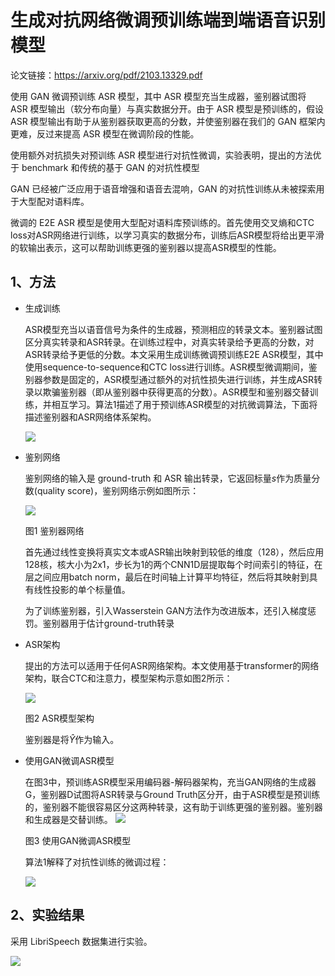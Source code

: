 # 生成对抗网络微调预训练端到端语音识别模型

论文链接：https://arxiv.org/pdf/2103.13329.pdf

使用 GAN 微调预训练 ASR 模型，其中 ASR 模型充当生成器，鉴别器试图将 ASR 模型输出（软分布向量）与真实数据分开。由于 ASR 模型是预训练的，假设 ASR 模型输出有助于从鉴别器获取更高的分数，并使鉴别器在我们的 GAN 框架内更难，反过来提高 ASR 模型在微调阶段的性能。

使用额外对抗损失对预训练 ASR 模型进行对抗性微调，实验表明，提出的方法优于 benchmark 和传统的基于 GAN 的对抗性模型

GAN 已经被广泛应用于语音增强和语音去混响，GAN 的对抗性训练从未被探索用于大型配对语料库。

微调的 E2E ASR 模型是使用大型配对语料库预训练的。首先使用交叉熵和CTC loss对ASR网络进行训练，以学习真实的数据分布，训练后ASR模型将给出更平滑的软输出表示，这可以帮助训练更强的鉴别器以提高ASR模型的性能。

## 1、方法

- 生成训练

  ASR模型充当以语音信号为条件的生成器，预测相应的转录文本。鉴别器试图区分真实转录和ASR转录。在训练过程中，对真实转录给予更高的分数，对ASR转录给予更低的分数。本文采用生成训练微调预训练E2E ASR模型，其中使用sequence-to-sequence和CTC loss进行训练。ASR模型微调期间，鉴别器参数是固定的，ASR模型通过额外的对抗性损失进行训练，并生成ASR转录以欺骗鉴别器（即从鉴别器中获得更高的分数）。ASR模型和鉴别器交替训练，并相互学习。算法1描述了用于预训练ASR模型的对抗微调算法，下面将描述鉴别器和ASR网络体系架构。

  ![](../../../figs.assets/image-20230515212903139.png)

- 鉴别网络

  鉴别网络的输入是 ground-truth 和 ASR 输出转录，它返回标量$s$作为质量分数(quality score)，鉴别网络示例如图所示：

  ![](../../../figs.assets/image-20230517131204645.png)

  图1 鉴别器网络

  首先通过线性变换将真实文本或ASR输出映射到较低的维度（128），然后应用128核，核大小为2x1，步长为1的两个CNN1D层提取每个时间索引的特征，在层之间应用batch norm，最后在时间轴上计算平均特征，然后将其映射到具有线性投影的单个标量值。

  为了训练鉴别器，引入Wasserstein GAN方法作为改进版本，还引入梯度惩罚。鉴别器用于估计ground-truth转录

- ASR架构

  提出的方法可以适用于任何ASR网络架构。本文使用基于transformer的网络架构，联合CTC和注意力，模型架构示意如图2所示：

  ![](../../../figs.assets/image-20230529161306101.png)

  图2 ASR模型架构

  鉴别器是将$\hat{Y}$作为输入。

- 使用GAN微调ASR模型

  在图3中，预训练ASR模型采用编码器-解码器架构，充当GAN网络的生成器G，鉴别器D试图将ASR转录与Ground Truth区分开，由于ASR模型是预训练的，鉴别器不能很容易区分这两种转录，这有助于训练更强的鉴别器。鉴别器和生成器是交替训练。
  ![](../../../figs.assets/image-20230529163507160.png)

  图3 使用GAN微调ASR模型

  算法1解释了对抗性训练的微调过程：

  ![](../../../figs.assets/image-20230529164354513.png)

## 2、实验结果

采用 LibriSpeech 数据集进行实验。

  ![](../../../figs.assets/image-20230529165546559.png)

